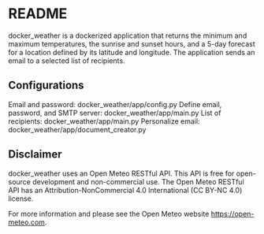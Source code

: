 # README
docker_weather is a dockerized application that returns the minimum and maximum temperatures, the sunrise and sunset hours, and a 5-day forecast for a location defined by its latitude and longitude. 
The application sends an email to a selected list of recipients.

## Configurations
Email and password: docker_weather/app/config.py 
Define email, password, and SMTP server: docker_weather/app/main.py
List of recipients: docker_weather/app/main.py 
Personalize email: docker_weather/app/document_creator.py 

## Disclaimer
docker_weather uses an Open Meteo RESTful API. This API is free for open-source development and non-commercial use. The  Open Meteo RESTful API has an Attribution-NonCommercial 4.0 International (CC BY-NC 4.0) license.

For more information and please see the Open Meteo website https://open-meteo.com.
